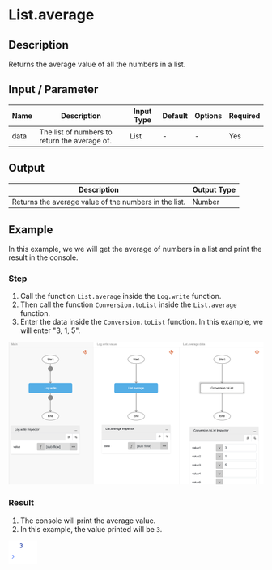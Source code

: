 # List.average

## Description

Returns the average value of all the numbers in a list.

## Input / Parameter

| Name | Description | Input Type | Default | Options | Required |
| ------ | ------ | ------ | ------ | ------ | ------ |
| data | The list of numbers to return the average of. | List | - | - | Yes |

## Output

| Description | Output Type |
| ------ | ------ |
| Returns the average value of the numbers in the list. | Number |

## Example

In this example, we we will get the average of numbers in a list and print the result in the console.

### Step

1. Call the function `List.average` inside the `Log.write` function.
2. Then call the function `Conversion.toList` inside the `List.average` function.
3. Enter the data inside the `Conversion.toList` function. In this example, we will enter "3, 1, 5".

![](./average-step-1.png)

### Result

1. The console will print the average value. 
2. In this example, the value printed will be `3`.

![](./average-result-1.png)